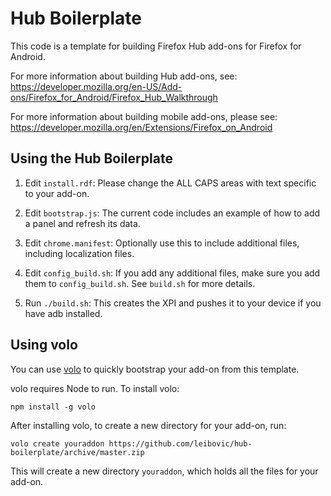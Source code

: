 # Hub Boilerplate

This code is a template for building Firefox Hub add-ons for Firefox for Android.

For more information about building Hub add-ons, see:
https://developer.mozilla.org/en-US/Add-ons/Firefox_for_Android/Firefox_Hub_Walkthrough

For more information about building mobile add-ons, please see:
https://developer.mozilla.org/en/Extensions/Firefox_on_Android

## Using the Hub Boilerplate

1. Edit `install.rdf`: Please change the ALL CAPS areas with text specific to your add-on.

2. Edit `bootstrap.js`: The current code includes an example of how to add a panel and refresh its data.

3. Edit `chrome.manifest`: Optionally use this to include additional files, including localization files.

4. Edit `config_build.sh`: If you add any additional files, make sure you add them to `config_build.sh`. See `build.sh` for more details.

5. Run `./build.sh`: This creates the XPI and pushes it to your device if you have adb installed.

## Using volo

You can use [volo](http://volojs.org/) to quickly bootstrap your add-on from this template.

volo requires Node to run. To install volo:

    npm install -g volo

After installing volo, to create a new directory for your add-on, run:

    volo create youraddon https://github.com/leibovic/hub-boilerplate/archive/master.zip

This will create a new directory `youraddon`, which holds all the files for your add-on.

